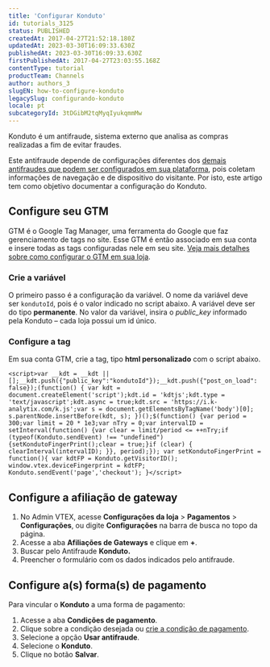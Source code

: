 ```yaml
---
title: 'Configurar Konduto'
id: tutorials_3125
status: PUBLISHED
createdAt: 2017-04-27T21:52:18.180Z
updatedAt: 2023-03-30T16:09:33.630Z
publishedAt: 2023-03-30T16:09:33.630Z
firstPublishedAt: 2017-04-27T23:03:55.168Z
contentType: tutorial
productTeam: Channels
author: authors_3
slugEN: how-to-configure-konduto
legacySlug: configurando-konduto
locale: pt
subcategoryId: 3tDGibM2tqMyqIyukqmmMw
---
```


Konduto é um antifraude, sistema externo que analisa as compras realizadas a fim de evitar fraudes.

Este antifraude depende de configurações diferentes dos [demais antifraudes que podem ser configurados em sua plataforma](/pt/tutorial/como-configurar-antifraude/), pois coletam informações de navegação e de dispositivo do visitante. Por isto, este artigo tem como objetivo documentar a configuração do Konduto.

## Configure seu GTM

GTM é o Google Tag Manager, uma ferramenta do Google que faz gerenciamento de tags no site. Esse GTM é então associado em sua conta e insere todas as tags configuradas nele em seu site. [Veja mais detalhes sobre como configurar o GTM em sua loja](/pt/faq/integracao-com-o-google-tag-manager/).

### Crie a variável

O primeiro passo é a configuração da variável. O nome da variável deve ser `kondutoId`, pois é o valor indicado no script abaixo. A variável deve ser do tipo **permanente**. No valor da variável, insira o _public_key_ informado pela Konduto &#8211; cada loja possui um id único.

### Configure a tag

Em sua conta GTM, crie a tag, tipo **html personalizado** com o script abaixo.

```
<script>var __kdt = __kdt || [];__kdt.push({"public_key":"kondutoId"});__kdt.push({"post_on_load": false});(function() { var kdt = document.createElement('script');kdt.id = 'kdtjs';kdt.type = 'text/javascript';kdt.async = true;kdt.src = 'https://i.k-analytix.com/k.js';var s = document.getElementsByTagName('body')[0]; s.parentNode.insertBefore(kdt, s); })();$(function() {var period = 300;var limit = 20 * 1e3;var nTry = 0;var intervalID = setInterval(function() {var clear = limit/period <= ++nTry;if (typeof(Konduto.sendEvent) !== "undefined") {setKondutoFingerPrint();clear = true;}if (clear) { clearInterval(intervalID); }}, period);}); var setKondutoFingerPrint = function(){ var kdtFP = Konduto.getVisitorID(); window.vtex.deviceFingerprint = kdtFP; Konduto.sendEvent('page','checkout'); }</script>
```

## Configure a afiliação de gateway

1. No Admin VTEX, acesse **Configurações da loja** > **Pagamentos** > **Configurações**, ou digite **Configurações** na barra de busca no topo da página. 
2. Acesse a aba **Afiliações de Gateways** e clique em **+**.
3. Buscar pelo Antifraude **Konduto.**
4. Preencher o formulário com os dados indicados pelo antifraude.

## Configure a(s) forma(s) de pagamento

Para vincular o **Konduto** a uma forma de pagamento:

1. Acesse a aba **Condições de pagamento**.
2. Clique sobre a condição desejada ou [crie a condição de pagamento](/pt/tutorial/condicoes-de-pagamento).
3. Selecione a opção **Usar antifraude**.
4. Selecione o **Konduto**.
5. Clique no botão **Salvar**.
